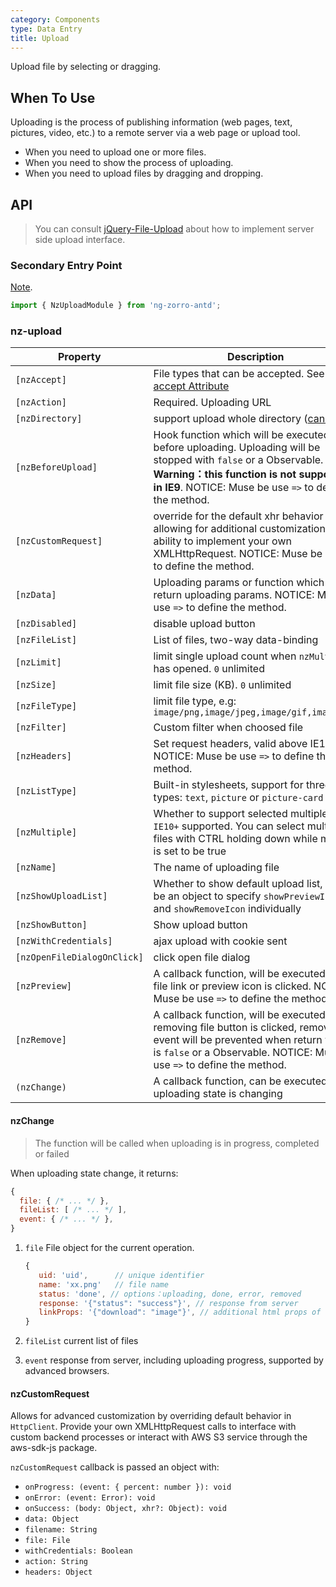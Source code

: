 ```yaml
---
category: Components
type: Data Entry
title: Upload
---
```


Upload file by selecting or dragging.

## When To Use

Uploading is the process of publishing information (web pages, text, pictures, video, etc.) to a remote server via a web page or upload tool.

- When you need to upload one or more files.
- When you need to show the process of uploading.
- When you need to upload files by dragging and dropping.

## API

> You can consult [jQuery-File-Upload](https://github.com/blueimp/jQuery-File-Upload/wiki) about how to implement server side upload interface.

### Secondary Entry Point

[Note](/docs/getting-started/en#secondary-entry-points).

```ts
import { NzUploadModule } from 'ng-zorro-antd';
```

### nz-upload

| Property | Description | Type | Default |
| --- | --- | --- | --- |
| `[nzAccept]` | File types that can be accepted. See [input accept Attribute](https://developer.mozilla.org/en-US/docs/Web/HTML/Element/input#attr-accept) | `string` | - |
| `[nzAction]` | Required. Uploading URL | `string` | - |
| `[nzDirectory]` | support upload whole directory ([caniuse](https://caniuse.com/#feat=input-file-directory)) | `boolean` | `false` |
| `[nzBeforeUpload]` | Hook function which will be executed before uploading. Uploading will be stopped with `false` or a Observable. **Warning：this function is not supported in IE9**. NOTICE: Muse be use `=>` to define the method. | `(file: UploadFile, fileList: UploadFile[]) => boolean｜Observable<boolean>` | - |
| `[nzCustomRequest]` | override for the default xhr behavior allowing for additional customization and ability to implement your own XMLHttpRequest. NOTICE: Muse be use `=>` to define the method. | `(item) => Subscription` | - |
| `[nzData]` | Uploading params or function which can return uploading params. NOTICE: Muse be use `=>` to define the method. | `Object｜((file: UploadFile) => Object)` | - |
| `[nzDisabled]` | disable upload button | `boolean` | `false` |
| `[nzFileList]` | List of files, two-way data-binding | `UploadFile[]` | - |
| `[nzLimit]` | limit single upload count when `nzMultiple` has opened. `0` unlimited | `number` | `0` |
| `[nzSize]` | limit file size (KB). `0` unlimited | `number` | `0` |
| `[nzFileType]` | limit file type, e.g: `image/png,image/jpeg,image/gif,image/bmp` | `string` | - |
| `[nzFilter]` | Custom filter when choosed file | `UploadFilter[]` | - |
| `[nzHeaders]` | Set request headers, valid above IE10. NOTICE: Muse be use `=>` to define the method.  | `Object｜((file: UploadFile) => Object)` | - |
| `[nzListType]` | Built-in stylesheets, support for three types: `text`, `picture` or `picture-card` | `'text'｜'picture'｜'picture-card'` | `'text'` |
| `[nzMultiple]` | Whether to support selected multiple file. `IE10+` supported. You can select multiple files with CTRL holding down while multiple is set to be true | `boolean` | `false` |
| `[nzName]` | The name of uploading file | `string` | `'file'` |
| `[nzShowUploadList]` | Whether to show default upload list, could be an object to specify `showPreviewIcon` and `showRemoveIcon` individually | `boolean｜{ showPreviewIcon?: boolean, showRemoveIcon?: boolean }` | `true` |
| `[nzShowButton]` | Show upload button | `boolean` | `true` |
| `[nzWithCredentials]` | ajax upload with cookie sent | `boolean` | `false` |
| `[nzOpenFileDialogOnClick]` | click open file dialog | `boolean` | `true` |
| `[nzPreview]` | A callback function, will be executed when file link or preview icon is clicked. NOTICE: Muse be use `=>` to define the method. | `(file: UploadFile) => void` | - |
| `[nzRemove]` | A callback function, will be executed when removing file button is clicked, remove event will be prevented when return value is `false` or a Observable. NOTICE: Muse be use `=>` to define the method.  | `(file: UploadFile) => boolean｜Observable<boolean>` | - |
| `(nzChange)` | A callback function, can be executed when uploading state is changing | `EventEmitter<UploadChangeParam>` | - |

#### nzChange

> The function will be called when uploading is in progress, completed or failed

When uploading state change, it returns:

```js
{
  file: { /* ... */ },
  fileList: [ /* ... */ ],
  event: { /* ... */ },
}
```

1. `file` File object for the current operation.

   ```js
   {
      uid: 'uid',      // unique identifier
      name: 'xx.png'   // file name
      status: 'done', // options：uploading, done, error, removed
      response: '{"status": "success"}', // response from server
      linkProps: '{"download": "image"}', // additional html props of file link
   }
   ```

2. `fileList` current list of files
3. `event` response from server, including uploading progress, supported by advanced browsers.

#### nzCustomRequest

Allows for advanced customization by overriding default behavior in `HttpClient`. Provide your own XMLHttpRequest calls to interface with custom backend processes or interact with AWS S3 service through the aws-sdk-js package.

`nzCustomRequest` callback is passed an object with:

- `onProgress: (event: { percent: number }): void`
- `onError: (event: Error): void`
- `onSuccess: (body: Object, xhr?: Object): void`
- `data: Object`
- `filename: String`
- `file: File`
- `withCredentials: Boolean`
- `action: String`
- `headers: Object`

